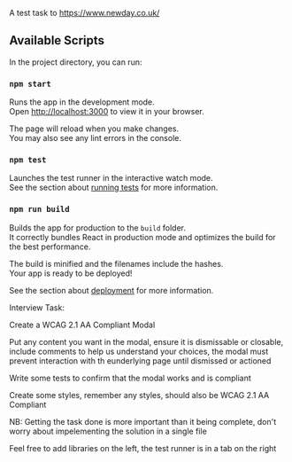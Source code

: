 A test task to https://www.newday.co.uk/

## Available Scripts

In the project directory, you can run:

### `npm start`

Runs the app in the development mode.\
Open [http://localhost:3000](http://localhost:3000) to view it in your browser.

The page will reload when you make changes.\
You may also see any lint errors in the console.

### `npm test`

Launches the test runner in the interactive watch mode.\
See the section about [running tests](https://facebook.github.io/create-react-app/docs/running-tests) for more information.

### `npm run build`

Builds the app for production to the `build` folder.\
It correctly bundles React in production mode and optimizes the build for the best performance.

The build is minified and the filenames include the hashes.\
Your app is ready to be deployed!

See the section about [deployment](https://facebook.github.io/create-react-app/docs/deployment) for more information.

Interview Task:

Create a WCAG 2.1 AA Compliant Modal

Put any content you want in the modal,
ensure it is dismissable or closable,
include comments to help us understand
your choices, the modal must prevent 
interaction with th eunderlying page
until dismissed or actioned

Write some tests to confirm that the
modal works and is compliant

Create some styles, remember any styles,
should also be WCAG 2.1 AA Compliant

NB: Getting the task done is more important than
it being complete, don't worry about impelementing 
the solution in a single file

Feel free to add libraries on the left,
the test runner is in a tab on the right